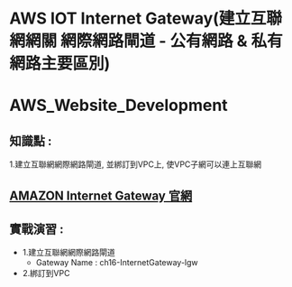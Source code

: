 #  AWS IOT Internet Gateway(建立互聯網網關 網際網路閘道 - 公有網路 & 私有網路主要區別)
AWS_Website_Development
==============================

## 知識點 : 

1.建立互聯網網際網路閘道, 並綁訂到VPC上, 使VPC子網可以連上互聯網


## [AMAZON Internet Gateway 官網](https://docs.aws.amazon.com/zh_tw/vpc/latest/userguide/VPC_Internet_Gateway.html "VPC 和子網路")

## 實戰演習 :

+ 1.建立互聯網網際網路閘道
    + Gateway Name : ch16-InternetGateway-lgw
+ 2.綁訂到VPC
